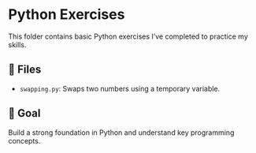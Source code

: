 # Python Exercises

This folder contains basic Python exercises I’ve completed to practice my skills.

## 📝 Files

- `swapping.py`: Swaps two numbers using a temporary variable.

## 📌 Goal

Build a strong foundation in Python and understand key programming concepts.

